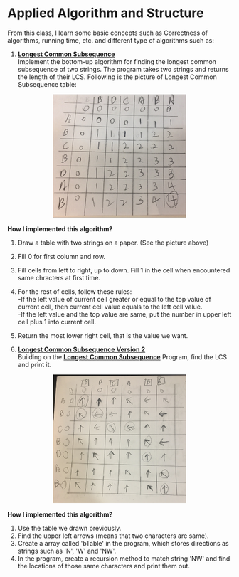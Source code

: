 # Applied Algorithm and Structure

From this class, I learn some basic concepts such as Correctness of algorithms, running time, etc. and different type of algorithms such as:

1. **[Longest Common Subsequence](https://github.com/edwardlin0524/Grad-Courseworks/blob/master/Applied%20Algorithm%20and%20Structure/Dynamic%20Programming/LCS.java)**  
Implement the bottom-up algorithm for finding the longest common subsequence of two strings. The program takes two strings and returns the length of their LCS. Following is the picture of Longest Common Subsequence table:
<p align="center"><img src="https://github.com/edwardlin0524/Grad-Courseworks/blob/master/Applied%20Algorithm%20and%20Structure/Dynamic%20Programming/LCS.jpg" width="300"></p>  

**How I implemented this algorithm?**  
1. Draw a table with two strings on a paper. (See the picture above)  
2. Fill 0 for first column and row.  
3. Fill cells from left to right, up to down. Fill 1 in the cell when encountered same chracters at first time.
3. For the rest of cells, follow these rules:  
-If the left value of current cell greater or equal to the top value of current cell, then current cell value equals to the left cell value.  
-If the left value and the top value are same, put the number in upper left cell plus 1 into current cell.  
4. Return the most lower right cell, that is the value we want.  


2. **[Longest Common Subsequence Version 2](https://github.com/edwardlin0524/Grad-Courseworks/blob/master/Applied%20Algorithm%20and%20Structure/Dynamic%20Programming/LCSv2.java)**  
Building on the **[Longest Common Subsequence](https://github.com/edwardlin0524/GradCourseworks/blob/master/Applied%20Algorithm%20and%20Structure/Dynamic%20Programming/LCS.java)** Program, find the LCS and print it.  
<p align="center"><img src="https://github.com/edwardlin0524/Grad-Courseworks/blob/master/Applied%20Algorithm%20and%20Structure/Dynamic%20Programming/LCSv2.jpg" width="300"></p>  

**How I implemented this algorithm?**  
1. Use the table we drawn previously.
2. Find the upper left arrows (means that two characters are same).
3. Create a array called 'bTable' in the program, which stores directions as strings such as 'N', 'W' and 'NW'.
4. In the program, create a recursion method to match string 'NW' and find the locations of those same characters and print them out.
